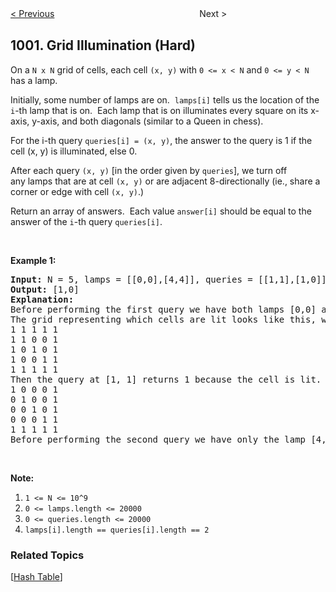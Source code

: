 <!--|This file generated by command(leetcode description); DO NOT EDIT.    |-->
<!--+----------------------------------------------------------------------+-->
<!--|@author    Openset <openset.wang@gmail.com>                           |-->
<!--|@link      https://github.com/openset                                 |-->
<!--|@home      https://github.com/openset/leetcode                        |-->
<!--+----------------------------------------------------------------------+-->

[< Previous](https://github.com/openset/leetcode/tree/master/problems/available-captures-for-rook "Available Captures for Rook")
　　　　　　　　　　　　　　　　
Next >

## 1001. Grid Illumination (Hard)

<p>On a <code>N x N</code> grid of cells, each cell <code>(x, y)</code> with <code>0 &lt;= x &lt; N</code> and <code>0 &lt;= y &lt; N</code> has a lamp.</p>

<p>Initially, some number of lamps are on.&nbsp; <code>lamps[i]</code> tells us the location of the <code>i</code>-th lamp that is on.&nbsp; Each lamp that is on illuminates every square on its x-axis, y-axis, and both diagonals (similar to a Queen in chess).</p>

<p>For the i-th query&nbsp;<code>queries[i] = (x, y)</code>, the answer to the query is 1 if the cell (x, y) is illuminated, else 0.</p>

<p>After each query <code>(x, y)</code> [in the order given by <code>queries</code>], we turn off any&nbsp;lamps that are at cell <code>(x, y)</code>&nbsp;or are adjacent 8-directionally (ie., share a corner or edge with cell <code>(x, y)</code>.)</p>

<p>Return an array of answers.&nbsp; Each&nbsp;value <code>answer[i]</code> should be equal to the answer of the <code>i</code>-th query <code>queries[i]</code>.</p>

<p>&nbsp;</p>

<p><strong>Example 1:</strong></p>

<pre>
<strong>Input: </strong>N = <span id="example-input-1-1">5</span>, lamps = <span id="example-input-1-2">[[0,0],[4,4]]</span>, queries = <span id="example-input-1-3">[[1,1],[1,0]]</span>
<strong>Output: </strong><span id="example-output-1">[1,0]</span>
<strong>Explanation: </strong>
Before performing the first query we have both lamps [0,0] and [4,4] on.
The grid representing which cells are lit looks like this, where [0,0] is the top left corner, and [4,4] is the bottom right corner:
1 1 1 1 1
1 1 0 0 1
1 0 1 0 1
1 0 0 1 1
1 1 1 1 1
Then the query at [1, 1] returns 1 because the cell is lit.  After this query, the lamp at [0, 0] turns off, and the grid now looks like this:
1 0 0 0 1
0 1 0 0 1
0 0 1 0 1
0 0 0 1 1
1 1 1 1 1
Before performing the second query we have only the lamp [4,4] on.  Now the query at [1,0] returns 0, because the cell is no longer lit.
</pre>

<p>&nbsp;</p>

<p><strong>Note:</strong></p>

<ol>
	<li><code>1 &lt;= N &lt;= 10^9</code></li>
	<li><code>0 &lt;= lamps.length &lt;= 20000</code></li>
	<li><code>0 &lt;= queries.length &lt;= 20000</code></li>
	<li><code>lamps[i].length == queries[i].length == 2</code></li>
</ol>

### Related Topics
  [[Hash Table](https://github.com/openset/leetcode/tree/master/tag/hash-table/README.md)]
